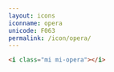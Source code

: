 ```yaml
---
layout: icons
iconname: opera
unicode: F063
permalink: /icon/opera/
---
```


``` html
<i class="mi mi-opera"></i>
```
